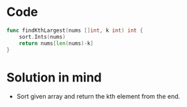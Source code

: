 Code
====

```go
func findKthLargest(nums []int, k int) int {
	sort.Ints(nums)
	return nums[len(nums)-k]
}
```

Solution in mind
================

-	Sort given array and return the kth element from the end.
